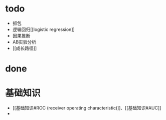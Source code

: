 # todo
+ 抓包
+ 逻辑回归[[logistic regression]]
+ 因果推断
+ AB实验分析
+ [[成长路径]]



# done
# 基础知识
+ [[基础知识#ROC (receiver operating characteristic)]]、[[基础知识#AUC]]
+ 